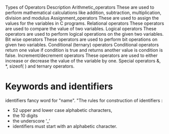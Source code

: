 
Types of Operators 
Description
Arithmetic_operators	These are used to perform mathematical calculations like addition, subtraction, multiplication, division and modulus
Assignment_operators	These are used to assign the values for the variables in C programs.
Relational operators    These operators are used to compare the value of two variables.
Logical operators       These operators are used to perform logical operations on the given two variables.
Bit wise operators      These operators are used to perform bit operations on given two variables.
Conditional (ternary) operators     Conditional operators return one value if condition is true and returns another value is condition is false.
Increment/decrement operators       These operators are used to either increase or decrease the value of the variable by one.
Special operators                   &, *, sizeof( ) and ternary operators.

 # Keywords and identifiers
 identifiers fancy word for "name".
 "The rules for  construction of identifiers :  
 * 52 upper and lower case alphabetic characters, 
 * the 10 digits  
 * the underscore ‘_’ 
 * identifiers must start with an alphabetic character.